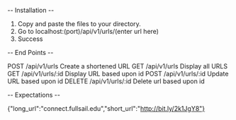 -- Installation --

1. Copy and paste the files to your directory.
2. Go to localhost:(port)/api/v1/urls/(enter url here)
3. Success

-- End Points --

POST /api/v1/urls
Create a shortened URL
GET /api/v1/urls
Display all URLS
GET /api/v1/urls/:id
Display URL based upon id
POST /api/v1/urls/:id
Update URL based upon id
DELETE  /api/v1/urls/:id
Delete url based upon id


-- Expectations --

{"long_url":"connect.fullsail.edu","short_url":"http://bit.ly/2k1JgY8"}
